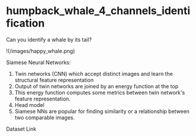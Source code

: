 # humpback_whale_4_channels_identification
Can you identify a whale by its tail?

!(/images/happy_whale.png)

Siamese Neural Networks:
1. Twin networks (CNN) which accept distinct images and learn the structural feature representation
2. Output of twin networks are joined by an energy function at the top
3. This energy function computes some metrics between twin network's feature representation.
4. Head model 
4. Siamese NNs are popular for finding similarity or a relationship between two comparable images.

Dataset Link
